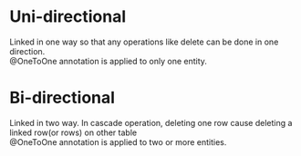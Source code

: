 # Uni-directional
Linked in one way so that any operations like delete can be done in one direction. <br>
@OneToOne annotation is applied to only one entity.

# Bi-directional
Linked in two way. In cascade operation, deleting one row cause deleting a linked row(or rows) on other table <br>
@OneToOne annotation is applied to two or more entities.
